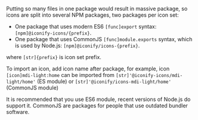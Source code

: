 Putting so many files in one package would result in massive package, so icons are split into several NPM packages, two packages per icon set:

- One package that uses modern ES6 `[func]export` syntax: `[npm]@iconify-icons/{prefix}`.
- One package that uses CommonJS `[func]module.exports` syntax, which is used by Node.js: `[npm]@iconify/icons-{prefix}`.

where `[str]{prefix}` is icon set prefix.

To import an icon, add icon name after package, for example, icon `[icon]mdi-light:home` can be imported from `[str]'@iconify-icons/mdi-light/home'` (ES module) or `[str]'@iconify/icons-mdi-light/home'` (CommonJS module)

It is recommended that you use ES6 module, recent versions of Node.js do support it. CommonJS are packages for people that use outdated bundler software.
